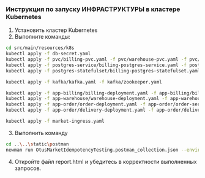 ### Инструкция по запуску ИНФРАСТРУКТУРЫ в кластере Kubernetes

1. Установить кластер Kubernetes
2. Выполните команды:

```bash
cd src/main/resources/k8s
kubectl apply -f db-secret.yaml
kubectl apply -f pvc/billing-pvc.yaml -f pvc/warehouse-pvc.yaml -f pvc/order-pvc.yaml -f pvc/delivery.yaml
kubectl apply -f postgres-service/billing-postgres-service.yaml -f postgres-service/warehouse-postgres-service.yaml -f postgres-service/order-postgres-service.yaml -f postgres-service/delivery-postgres-service.yaml
kubectl apply -f postgres-statefulset/billing-postgres-statefulset.yaml -f postgres-statefulset/warehouse-postgres-statefulset.yaml -f postgres-statefulset/order-postgres-statefulset.yaml -f postgres-statefulset/delivery-postgres-statefulset.yaml

kubectl apply -f kafka/kafka.yaml -f kafka/zookeeper.yaml

kubectl apply -f app-billing/billing-deployment.yaml -f app-billing/billing-service.yaml
kubectl apply -f app-warehouse/warehouse-deployment.yaml -f app-warehouse/warehouse-service.yaml
kubectl apply -f app-order/order-deployment.yaml -f app-order/order-service.yaml
kubectl apply -f app-order/delivery-deployment.yaml -f app-order/delivery-service.yaml

kubectl apply -f market-ingress.yaml
```

3. Выполнить команду
```bash
cd ..\..\static\postman
newman run OtusMarketIdempotencyTesting.postman_collection.json --environment IdempotencyTesting.postman_environment.json --reporters htmlextra  --reporter-htmlextra-export report.html  --delay-request 100  --reporter-html-showPostmanCollection --reporter-htmlextra-logs
```
4. Откройте файл report.html и убедитесь в корректности выполненных запросов.
